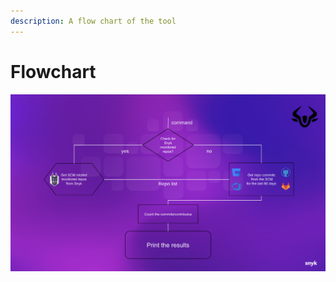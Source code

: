 ```yaml
---
description: A flow chart of the tool
---
```


# Flowchart

![flow chart](<../../../.gitbook/assets/flow-chart (1) (1) (1) (1) (1) (2).png>)
